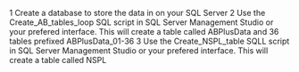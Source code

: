 1 Create a database to store the data in on your SQL Server
2 Use the Create_AB_tables_loop SQL script in SQL Server Management Studio or your prefered interface.  This will create a table called ABPlusData and 36 tables prefixed ABPlusData_01-36
3 Use the Create_NSPL_table SQLL script in SQL Server Management Studio or your prefered interface.  This will create a table called NSPL
